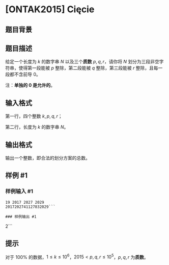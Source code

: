 # [ONTAK2015] Cięcie

## 题目背景



## 题目描述

给定一个长度为 $k$ 的数字串 $N$ 以及三个**质数** $p, q, r$，请你将 $N$ 划分为三段非空字符串，使得第一段能被 $p$ 整除，第二段能被 $q$ 整除，第三段能被 $r$ 整除，且每一段都不含前导 $0$。

注：**单独的 $0$ 是允许的**。

## 输入格式

第一行，四个整数 $k, p, q, r$；

第二行，长度为 $k$ 的数字串 $N$。

## 输出格式

输出一个整数，即合法的划分方案的总数。

## 样例 #1

### 样例输入 #1
```
19 2017 2027 2029
2017202741127832029```

### 样例输出 #1

```
2```

## 提示

对于 $100\%$ 的数据，$1 \leq k \leq 10^6$，$2015 < p, q, r \leq 10^5$，$p, q, r$ 为**质数**。
